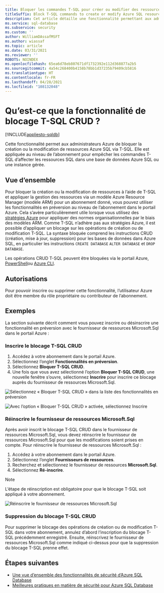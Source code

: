 ```yaml
---
title: Bloquer les commandes T-SQL pour créer ou modifier des ressources Azure SQL
titleSuffix: Block T-SQL commands to create or modify Azure SQL resources
description: Cet article détaille une fonctionnalité permettant aux administrateurs Azure de bloquer les commandes T-SQL pour créer ou modifier des ressources Azure SQL.
ms.service: sql-database
ms.subservice: security
ms.custom: ''
author: WilliamDAssafMSFT
ms.author: wiassaf
ms.topic: article
ms.date: 03/31/2021
ms.reviewer: ''
ROBOTS: NOINDEX
ms.openlocfilehash: 65ea6d78eb807671df1732392e112d368877a2b5
ms.sourcegitcommit: 4a54c268400b4158b78bb1d37235b79409cb5816
ms.translationtype: HT
ms.contentlocale: fr-FR
ms.lasthandoff: 04/28/2021
ms.locfileid: "108132048"
---
```

# <a name="what-is-block-t-sql-crud-feature"></a>Qu’est-ce que la fonctionnalité de blocage T-SQL CRUD ?
[!INCLUDE[appliesto-sqldb](../includes/appliesto-sqldb-sqlmi.md)]


Cette fonctionnalité permet aux administrateurs Azure de bloquer la création ou la modification de ressources Azure SQL via T-SQL. Elle est appliquée au niveau de l’abonnement pour empêcher les commandes T-SQL d’affecter les ressources SQL dans une base de données Azure SQL ou une instance gérée.

## <a name="overview"></a>Vue d’ensemble

Pour bloquer la création ou la modification de ressources à l’aide de T-SQL et appliquer la gestion des ressources via un modèle Azure Resource Manager (modèle ARM) pour un abonnement donné, vous pouvez utiliser les fonctionnalités en préversion au niveau de l’abonnement dans le portail Azure. Cela s’avère particulièrement utile lorsque vous utilisez des [stratégies Azure](../../governance/policy/overview.md) pour appliquer des normes organisationnelles par le biais des modèles ARM. Comme T-SQL n’adhère pas aux stratégies Azure, il est possible d’appliquer un blocage sur les opérations de création ou de modification T-SQL. La syntaxe bloquée comprend les instructions CRUD (création, mise à jour, suppression) pour les bases de données dans Azure SQL, en particulier les instructions `CREATE DATABASE` `ALTER DATABASE` et `DROP DATABASE`. 

Les opérations CRUD T-SQL peuvent être bloquées via le portail Azure, [PowerShell](/powershell/module/az.resources/register-azproviderfeature)ou [Azure CLI](/cli/azure/feature#az_feature_register).

## <a name="permissions"></a>Autorisations

Pour pouvoir inscrire ou supprimer cette fonctionnalité, l’utilisateur Azure doit être membre du rôle propriétaire ou contributeur de l’abonnement.

## <a name="examples"></a>Exemples

La section suivante décrit comment vous pouvez inscrire ou désinscrire une fonctionnalité en préversion avec le fournisseur de ressources Microsoft.Sql dans le portail Azure : 

### <a name="register-block-t-sql-crud"></a>Inscrire le blocage T-SQL CRUD

1. Accédez à votre abonnement dans le portail Azure.
2. Sélectionnez l’onglet **Fonctionnalités en préversion**. 
3. Sélectionnez **Bloquer T-SQL CRUD**.
4. Une fois que vous avez sélectionné l’option **Bloquer T-SQL CRUD**, une nouvelle fenêtre s’ouvre, sélectionnez **Inscrire** pour inscrire ce blocage auprès du fournisseur de ressources Microsoft.Sql.

![Sélectionnez « Bloquer T-SQL CRUD » dans la liste des fonctionnalités en préversion](./media/block-tsql-crud/block-tsql-crud.png)

![Avec l’option « Bloquer T-SQL CRUD » activée, sélectionnez Inscrire](./media/block-tsql-crud/block-tsql-crud-register.png)

  
### <a name="re-register-microsoftsql-resource-provider"></a>Réinscrire le fournisseur de ressources Microsoft.Sql 
Après avoir inscrit le blocage T-SQL CRUD dans le fournisseur de ressources Microsoft.Sql, vous devez réinscrire le fournisseur de ressources Microsoft.Sql pour que les modifications soient prises en compte. Pour réinscrire le fournisseur de ressources Microsoft.Sql :

1. Accédez à votre abonnement dans le portail Azure.
2. Sélectionnez l’onglet **Fournisseurs de ressources**.
3. Recherchez et sélectionnez le fournisseur de ressources **Microsoft.Sql**.
4. Sélectionnez **Ré-inscrire**. 

> [!NOTE]
> L’étape de réinscription est obligatoire pour que le blocage T-SQL soit appliqué à votre abonnement. 

![Réinscrire le fournisseur de ressources Microsoft.Sql](./media/block-tsql-crud/block-tsql-crud-re-register.png)

### <a name="removing-block-t-sql-crud"></a>Suppression du blocage T-SQL CRUD
Pour supprimer le blocage des opérations de création ou de modification T-SQL dans votre abonnement, annulez d’abord l’inscription du blocage T-SQL précédemment enregistré. Ensuite, réinscrivez le fournisseur de ressources Microsoft.Sql comme indiqué ci-dessus pour que la suppression du blocage T-SQL prenne effet. 


## <a name="next-steps"></a>Étapes suivantes

- [Une vue d’ensemble des fonctionnalités de sécurité d’Azure SQL Database](security-overview.md)
- [Meilleures pratiques en matière de sécurité pour Azure SQL Database](security-best-practice.md)